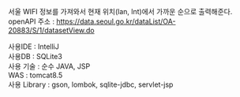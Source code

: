  서울 WIFI 정보를 가져와서 현재 위치(lan, lnt)에서 가까운 순으로 출력해준다.<br/>
 openAPI 주소 : https://data.seoul.go.kr/dataList/OA-20883/S/1/datasetView.do <br/>
 
 사용IDE : IntelliJ <br/>
 사용DB : SQLite3 <br/>
 사용 기술 : 순수 JAVA, JSP <br/>
 WAS : tomcat8.5 <br/>
 사용 Library : gson, lombok, sqlite-jdbc, servlet-jsp
